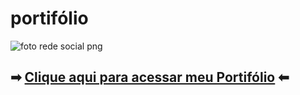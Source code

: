 # portifólio
![foto rede social png](https://github.com/user-attachments/assets/efea69d9-b55e-4abc-ab66-5c60a87ab5f6)

## ➡︎ [Clique aqui para acessar meu Portifólio]([https://dev-hudson.github.io/redes-sociais/](https://dev-hudson.github.io/portifolio/)) ⬅︎
